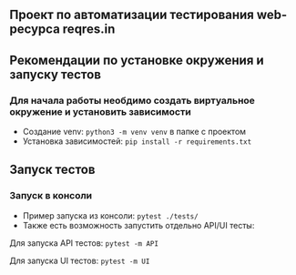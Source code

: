 ## Проект по автоматизации тестирования web-ресурса reqres.in
## Рекомендации по установке окружения и запуску тестов
### Для начала работы необдимо создать виртуальное окружение и установить зависимости

  - Создание venv: `python3 -m venv venv` в папке с проектом
  - Установка зависимостей: `pip install -r requirements.txt`

## Запуск тестов
### Запуск в консоли

  - Пример запуска из консоли: 
 `pytest ./tests/`
  - Также есть возможность запустить отдельно API/UI тесты:

Для запуска API тестов:
 `pytest -m API`

Для запуска UI тестов:
 `pytest -m UI`